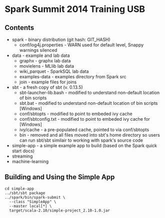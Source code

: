 # Spark Summit 2014 Training USB #

## Contents ##
 * spark - binary distribution (git hash: GIT_HASH)
     * conf/log4j.properties - WARN used for default level, Snappy warnings silenced
 * data - example and lab data
     * graphx - graphx lab data
     * movielens - MLlib lab data
     * wiki_parquet - SparkSQL lab data
     * examples-data - examples directory from Spark src
     * join - example files for joins
 * sbt - a fresh copy of sbt (v. 0.13.5)
     * sbt-launcher-lib.bash - modified to understand non-default location of bin scripts
     * sbt.bat - modified to understand non-default location of bin scripts [Windows]
     * conf/sbtopts - modified to point to embeded ivy cache
     * conf/sbtconfig.txt - modified to point to embeded ivy cache for [Windows]
     * ivy/cache - a pre-populated cache, pointed to via conf/sbtopts
     * bin - removed and all files moved into sbt's home directory so users can run sbt/sbt similair to working with spark's source code 
 * simple-app - a simple example app to build (based on the Spark quick start docs)
 * streaming
 * machine-learning

## Building and Using the Simple App ##
    cd simple-app
    ../sbt/sbt package
    ../spark/bin/spark-submit \
      --class "SimpleApp" \
      --master local[*] \
      target/scala-2.10/simple-project_2.10-1.0.jar
